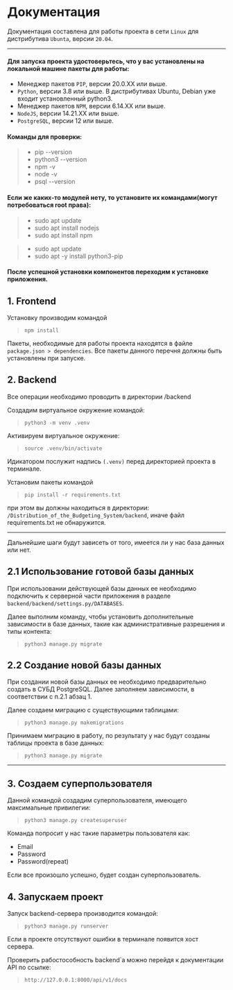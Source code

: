 **Документация**
=====================
Документация составлена для работы проекта в сети `Linux` для дистрибутива `Ubunta`, версии 
`20.04`.
***
#### Для запуска проекта удостоверьтесь, что у вас установлены на локальной машине пакеты для работы:
 - Менеджер пакетов `PIP`, версии 20.0.XX или выше.
 - `Python`, версии 3.8 или выше. В дистрибутивах Ubuntu, Debian уже входит установленный python3.
 - Менеджер пакетов `NPM`, версии 6.14.XX или выше.
 - `NodeJS`, версии 14.21.ХХ или выше.
 - `PostgreSQL`, версии 12 или выше.

#### Команды для проверки:
> - pip --version
> - python3 --version
> - npm -v
> - node -v
> - psql --version

#### Если же каких-то модулей нету, то установите их командами(могут потребоваться root права):
> - sudo apt update
> - sudo apt install nodejs
> - sudo apt install npm

> - sudo apt update
> - sudo apt -y install python3-pip

#### После успешной установки компонентов переходим к установке приложения.
## 1. Frontend
Установку производим командой 
> `npm install`

Пакеты, необходимые для работы проекта находятся в файле `package.json > dependencies`. Все пакеты данного перечня должны быть установлены при запуске.

## 2. Backend

Все операции необходимо проводить в директории /backend

Создадим виртуальное окружение командой:
> `python3 -m venv .venv`

Активируем виртуальное окружение:
> `source .venv/bin/activate`

Идикатором послужит надпись `(.venv)` перед директорией проекта в терминале.

Установим пакеты командой 
> `pip install -r requirements.txt`

при этом вы должны находиться в директории: `/Distribution_of_the_Budgeting_System/backend`, иначе файл requirements.txt не обнаружится.
***
Дальнейшие шаги будут зависеть от того, имеется ли у нас база данных или нет.

## 2.1 Использование готовой базы данных

При использовании действующей базы данных ее необходимо подключить к серверной части приложения в разделе `backend/backend/settings.py/DATABASES`. 

Далее выполним команду, чтобы установить дополнительные зависимости в базе данных, такие как административные разрешения и типы контента:
> `python3 manage.py migrate `

## 2.2 Создание новой базы данных

При создании новой базы данных ее необходимо предварительно создать в СУБД PostgreSQL. Далее заполняем зависимости, в соответствии с п.2.1 абзац 1.

Далее создаем миграцию с существующими таблицами:
> `python3 manage.py makemigrations`

Принимаем миграцию в работу, по результату у нас будут созданы таблицы проекта в базе данных:
> `python3 manage.py migrate`
***
## 3. Создаем суперпользователя

Данной командой создадим суперпользователя, имеющего максимальные привилегии:
> `python3 manage.py createsuperuser`

Команда попросит у нас такие параметры пользователя как:
 - Email
 - Password
 - Password(repeat)

Если все произошло успешно, будет создан суперпользователь.

## 4. Запускаем проект
Запуск backend-сервера производится командой:
> `python3 manage.py runserver`

Если в проекте отсутствуют ошибки в терминале появится хост сервера.

Проверить рабостособность backend`а можно перейдя к документации API по ссылке:
> `http://127.0.0.1:8000/api/v1/docs`
